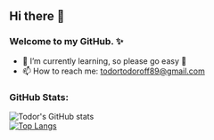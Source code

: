## Hi there 👋

### Welcome to my GitHub. ✨

- 🌱 I’m currently learning, so please go easy :cop:
- 📫 How to reach me: todortodoroff89@gmail.com

### GitHub Stats:


![Todor's GitHub stats](https://github-readme-stats.vercel.app/api?username=TodorTodoroff&show_icons=true&theme=radical)  
[![Top Langs](https://github-readme-stats.vercel.app/api/top-langs/?username=TodorTodoroff&layout=compact)](https://github.com/anuraghazra/github-readme-stats)
